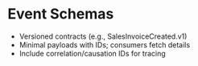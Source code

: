 # Event Schemas

- Versioned contracts (e.g., SalesInvoiceCreated.v1)
- Minimal payloads with IDs; consumers fetch details
- Include correlation/causation IDs for tracing